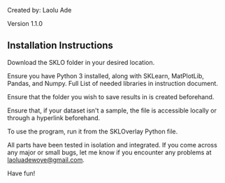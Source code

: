Created by: Laolu Ade

Version 1.1.0

## Installation Instructions ##

Download the SKLO folder in your desired location.

Ensure you have Python 3 installed, along with SKLearn, MatPlotLib, Pandas, and Numpy. Full List of needed libraries in instruction document.

Ensure that the folder you wish to save results in is created beforehand.

Ensure that, if your dataset isn't a sample, the file is accessible locally or through a hyperlink beforehand.

To use the program, run it from the SKLOverlay Python file.

All parts have been tested in isolation and integrated. If you come across any major or small bugs, let me know if you encounter any problems at laoluadewoye@gmail.com.

Have fun!
